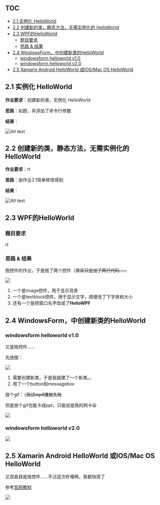## TOC

<!-- TOC -->

- [2.1 实例化 HelloWorld](#21-实例化-helloworld)
- [2.2 创建新的类，静态方法，无需实例化的 HelloWorld](#22-创建新的类静态方法无需实例化的-helloworld)
- [2.3 WPF的HelloWorld](#23-wpf的helloworld)
    - [题目要求](#题目要求)
    - [思路 & 结果](#思路--结果)
- [2.4 WindowsForm，中创建新类的HelloWorld](#24-windowsform中创建新类的helloworld)
    - [windowsform helloworld v1.0](#windowsform-helloworld-v10)
    - [windowsform helloworld v2.0](#windowsform-helloworld-v20)
- [2.5 Xamarin Android HelloWorld 或IOS/Mac OS HelloWorld](#25-xamarin-android-helloworld-或iosmac-os-helloworld)

<!-- /TOC -->

## 2.1 实例化 HelloWorld
**作业要求**：创建新的类，实例化 HelloWorld

**思路**：如题，并添加了命令行参数

**结果**：

![Alt text](Homework2.1/pic/res.png)

## 2.2 创建新的类，静态方法，无需实例化的 HelloWorld
**作业要求**：rt

**思路**：由作业2.1简单修改得到

**结果**：

![Alt text](Homework2.2/pic/res.png)

## 2.3 WPF的HelloWorld
### 题目要求
rt
### 思路 & 结果
拖控件的作业，于是拖了两个控件（~~其实只是加了两行代码……~~

![](Homework2.3/pic/res.png)

1. 一个是image控件，用于显示背景
2. 一个是textblock控件，用于显示文字，顺便改了下字体和大小
3. 还有一个是把窗口名字改成了**HelloWPF**

## 2.4 WindowsForm，中创建新类的HelloWorld
### windowsform helloworld v1.0
又是拖控件……

先放图：

![](Homework2.4/pic/res.png)

1. 需要创建新类，于是我就建了一个新类。。
2. 用了一个button和messagebox

放个gif：（~~测试mp4播放失败~~

但是放个gif也能卡成ppt，只能说是我的网卡:smiley:

![](Homework2.4/pic/res.gif)

### windowsform helloworld v2.0
![](Homework2.4%20v2.0/pic/res.png)

## 2.5 Xamarin Android HelloWorld 或IOS/Mac OS HelloWorld
又双叒叕是拖控件……不过这次好难啊，我都快哭了

参考[官网教程](https://docs.microsoft.com/en-us/xamarin/android/get-started/hello-android/hello-android-quickstart?pivots=windows)

![](Homework2.5/pic/res.png)